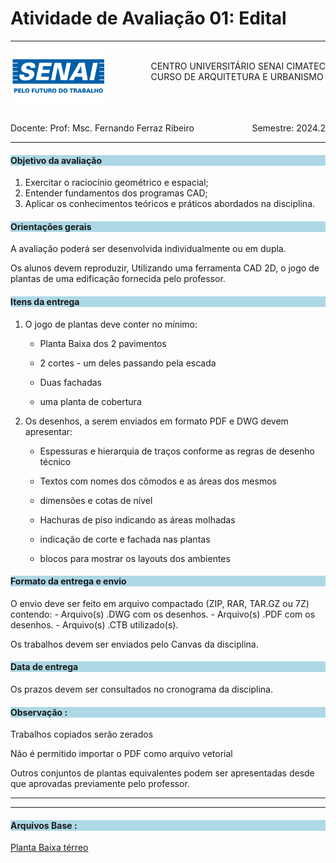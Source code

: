 # Atividade de Avaliação 01: Edital 

-----

<div style= "align: top;">

<span style="float: left;">
<img src="../../../figs_gerais/senai_logo.png" width="150">

</span>
<span style="float: right;"><br>
CENTRO UNIVERSITÁRIO SENAI CIMATEC <br>
CURSO DE ARQUITETURA E URBANISMO

</span>


</div>

<br><br><br><br><br><br>

<div>
    <span style="float: left;">Docente: Prof: Msc. Fernando Ferraz Ribeiro</span>
    <span style="float: right;">Semestre: 2024.2</span>
</div>

<br>

---



<h4 style="background:lightblue">

Objetivo da avaliação

</h4>

1. Exercitar o raciocínio geométrico e espacial;
2. Entender fundamentos dos programas CAD;
3. Aplicar os conhecimentos teóricos e práticos abordados na disciplina.





<h4 style="background:lightblue">
Orientações gerais

</h4>

A avaliação poderá ser desenvolvida individualmente ou em dupla.

Os alunos devem reproduzir, Utilizando uma ferramenta CAD 2D, o jogo de plantas de uma edificação fornecida pelo professor.

<h4 style="background:lightblue">
Itens da entrega

</h4>

1. O jogo de plantas deve conter no mínimo:

    - Planta Baixa dos 2 pavimentos

    - 2 cortes - um deles passando pela escada

    - Duas fachadas

    - uma planta de cobertura

2. Os desenhos, a serem enviados em formato PDF e DWG devem apresentar:

    - Espessuras e hierarquia de traços conforme as regras de desenho técnico

    - Textos com nomes dos cômodos e as áreas dos mesmos

    - dimensões e cotas de nível

    - Hachuras de piso indicando as áreas molhadas

    - indicação de corte e fachada nas plantas

    - blocos para mostrar os layouts dos ambientes


<h4 style="background:lightblue"> Formato da entrega e envio</h4>

O envio deve ser feito em arquivo compactado (ZIP, RAR, TAR.GZ ou 7Z) contendo:
    - Arquivo(s) .DWG com os desenhos.
    - Arquivo(s) .PDF com os desenhos.
    - Arquivo(s) .CTB utilizado(s).


 Os trabalhos devem ser enviados pelo Canvas da disciplina.

<h4 style="background:lightblue"> Data de entrega</h4>

Os prazos devem ser consultados no cronograma da disciplina.


<h4 style="background:lightblue">Observação :</h4>

Trabalhos copiados serão zerados

Não é permitido importar o PDF como arquivo vetorial

Outros conjuntos de plantas equivalentes podem ser apresentadas desde que aprovadas previamente pelo professor.

----------------------------

----------------------------


<h4 style="background:lightblue">Arquivos Base :</h4>

[Planta Baixa térreo](2024.2/CIMATEC/Represetacao_digital_da_construcao/REP_DIG_CONS/av1_pav_terreo.pdf)

<!-- [Planta Baixa pavimento superior](https://github.com/255ribeiro/Turmas_FFR/raw/master/2023.2/CIMATEC/Represetacao_digital_da_construcao/REP_DIG_CONS/PROJ_Exemplo_V2-pav_sup.pdf)

[Corte AA](https://github.com/255ribeiro/Turmas_FFR/raw/master/2023.2/CIMATEC/Represetacao_digital_da_construcao/REP_DIG_CONS/PROJ_Exemplo_V2-corteaa.pdf)

[Corte BB](https://github.com/255ribeiro/Turmas_FFR/raw/master/2023.2/CIMATEC/Represetacao_digital_da_construcao/REP_DIG_CONS/PROJ_Exemplo_V2-cortebb.pdf)


[FACHADA SUL](https://github.com/255ribeiro/Turmas_FFR/raw/master/2023.2/CIMATEC/Represetacao_digital_da_construcao/REP_DIG_CONS/PROJ_Exemplo_V2-fch_sul.pdf)

[FACHADA LESTE](https://github.com/255ribeiro/Turmas_FFR/raw/master/2023.2/CIMATEC/Represetacao_digital_da_construcao/REP_DIG_CONS/PROJ_Exemplo_V2-fch_leste.pdf)

[FACHADA NORTE](https://github.com/255ribeiro/Turmas_FFR/raw/master/2023.2/CIMATEC/Represetacao_digital_da_construcao/REP_DIG_CONS/PROJ_Exemplo_V2-fch_norte.pdf)

[FACHADA OESTE](https://github.com/255ribeiro/Turmas_FFR/raw/master/2023.2/CIMATEC/Represetacao_digital_da_construcao/REP_DIG_CONS/PROJ_Exemplo_V2-fch_oeste.pdf)

[COBERTURA](https://github.com/255ribeiro/Turmas_FFR/raw/master/2023.2/CIMATEC/Represetacao_digital_da_construcao/REP_DIG_CONS/PROJ_Exemplo_V2-cobertura.pdf)


---------------------------------

----------------------------------


[Guia de Layers](av1_guia_de_layers.md)


--------------------------------------

-------------------------------------- -->